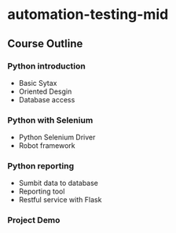 # automation-testing-mid

## Course Outline

### Python introduction
* Basic Sytax
* Oriented Desgin
* Database access

### Python with Selenium
* Python Selenium Driver
* Robot framework

### Python reporting
* Sumbit data to database
* Reporting tool
* Restful service with Flask

### Project Demo
